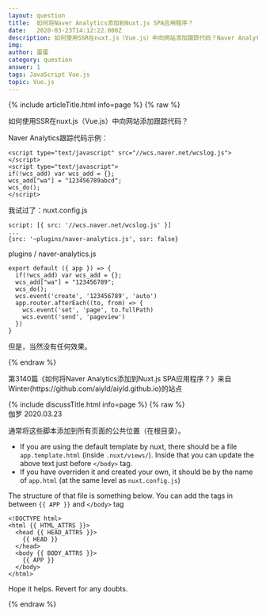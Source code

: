 ```yaml
---
layout: question
title:  如何将Naver Analytics添加到Nuxt.js SPA应用程序？
date:   2020-03-23T14:12:22.000Z
description: 如何使用SSR在nuxt.js（Vue.js）中向网站添加跟踪代码？Naver Analytics跟踪代码示例：<script type="tex...
img: 
author: 蛋蛋
category: question
answer: 1
tags: JavaScript Vue.js
topic: Vue.js
---
```

<div class="article-root">
  <div class="article">
    {% include articleTitle.html info=page %}
    {% raw %}
    <div class="article-content"><p><font style="vertical-align: inherit;"><font style="vertical-align: inherit;">如何使用SSR在nuxt.js（Vue.js）中向网站添加跟踪代码？</font></font></p>

<p><font style="vertical-align: inherit;"><font style="vertical-align: inherit;">Naver Analytics跟踪代码示例：</font></font></p>

<pre><code>&lt;script type="text/javascript" src="//wcs.naver.net/wcslog.js"&gt;&lt;/script&gt;<font></font>
&lt;script type="text/javascript"&gt;<font></font>
if(!wcs_add) var wcs_add = {};<font></font>
wcs_add["wa"] = "123456789abcd";<font></font>
wcs_do();<font></font>
&lt;/script&gt;<font></font>
</code></pre>

<p><font style="vertical-align: inherit;"><font style="vertical-align: inherit;">我试过了：nuxt.config.js</font></font></p>

<pre><code>script: [{ src: '//wcs.naver.net/wcslog.js' }]<font></font>
...<font></font>
{src: '~plugins/naver-analytics.js', ssr: false}<font></font>
</code></pre>

<p><font style="vertical-align: inherit;"><font style="vertical-align: inherit;">plugins / naver-analytics.js</font></font></p>

<pre><code>export default ({ app }) =&gt; {<font></font>
  if(!wcs_add) var wcs_add = {};<font></font>
  wcs_add["wa"] = "123456789";<font></font>
  wcs_do();<font></font>
  wcs.event('create', '123456789', 'auto')<font></font>
  app.router.afterEach((to, from) =&gt; {<font></font>
    wcs.event('set', 'page', to.fullPath)<font></font>
    wcs.event('send', 'pageview')<font></font>
  })<font></font>
}<font></font>
</code></pre>

<p><font style="vertical-align: inherit;"><font style="vertical-align: inherit;">但是，当然没有任何效果。</font></font></p></div>
    {% endraw %}
  </div>
  <p class="winter_mark">第3140篇《如何将Naver Analytics添加到Nuxt.js SPA应用程序？》来自Winter(https://github.com/aiyld/aiyld.github.io)的站点</p>
  <div class="discuss-wrapper">
    {% include discussTitle.html info=page %}
    {% raw %}
    <div class="discuss-item">
        <div class="discuss-parent">
          <div class="discuss-meta">
            <span class="discuss-user">伽罗</span>
            <span class="discuss-time">2020.03.23</span>
          </div>
          <div class="discuss-comment"><p><font style="vertical-align: inherit;"><font style="vertical-align: inherit;">通常将这些脚本添加到所有页面的公共位置（在根目录）。 </font></font></p>

<ul>
<li>If you are using the default template by nuxt, there should be a file  <code>app.template.html</code> (inside <code>.nuxt/views/</code>). Inside that you can update the above text just before <code>&lt;/body&gt;</code> tag.</li>
<li>If you have overriden it and created your own, it should be by the name of <code>app.html</code> (at the same level as <code>nuxt.config.js</code>)</li>
</ul>

<p>The structure of that file is something below. You can add the  tags in between <code>{{ APP }}</code> and <code>&lt;/body&gt;</code> tag</p>

<pre><code>&lt;!DOCTYPE html&gt;<font></font>
&lt;html {{ HTML_ATTRS }}&gt;<font></font>
  &lt;head {{ HEAD_ATTRS }}&gt;<font></font>
    {{ HEAD }}<font></font>
  &lt;/head&gt;<font></font>
  &lt;body {{ BODY_ATTRS }}&gt;<font></font>
    {{ APP }}<font></font>
  &lt;/body&gt;<font></font>
&lt;/html&gt;<font></font>
</code></pre>

<p>Hope it helps. Revert for any doubts.</p></div>
        </div></div>
    {% endraw %}
  </div>
<div>
